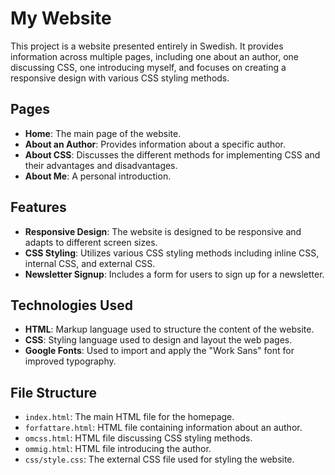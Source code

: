 # My Website

This project is a website presented entirely in Swedish. It provides information across multiple pages, including one about an author, one discussing CSS, one introducing myself, and focuses on creating a responsive design with various CSS styling methods.

## Pages

- **Home**: The main page of the website.
- **About an Author**: Provides information about a specific author.
- **About CSS**: Discusses the different methods for implementing CSS and their advantages and disadvantages.
- **About Me**: A personal introduction.

## Features

- **Responsive Design**: The website is designed to be responsive and adapts to different screen sizes.
- **CSS Styling**: Utilizes various CSS styling methods including inline CSS, internal CSS, and external CSS.
- **Newsletter Signup**: Includes a form for users to sign up for a newsletter.

## Technologies Used

- **HTML**: Markup language used to structure the content of the website.
- **CSS**: Styling language used to design and layout the web pages.
- **Google Fonts**: Used to import and apply the "Work Sans" font for improved typography.

## File Structure

- `index.html`: The main HTML file for the homepage.
- `forfattare.html`: HTML file containing information about an author.
- `omcss.html`: HTML file discussing CSS styling methods.
- `ommig.html`: HTML file introducing the author.
- `css/style.css`: The external CSS file used for styling the website.
